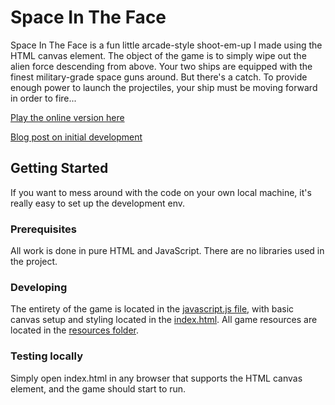 # Space In The Face 
Space In The Face is a fun little arcade-style shoot-em-up I made using the HTML canvas element. The object of the game is to simply wipe out the alien force descending from above. Your two ships are equipped with the finest military-grade space guns around. But there's a catch. To provide enough power to launch the projectiles, your ship must be moving forward in order to fire... 
 
[Play the online version here](https://tedjohnsonjs.github.io/Space-In-The-Face/) 
 
[Blog post on initial development](https://tedjohnsondevblog.blogspot.ie/2018/02/space-in-face.html) 
 
## Getting Started 
 
If you want to mess around with the code on your own local machine, it's really easy to set up the development env. 
 
### Prerequisites 
 
All work is done in pure HTML and JavaScript. There are no libraries used in the project. 
 
### Developing 
 
The entirety of the game is located in the [javascript.js file](../javascript.js), with basic canvas setup and styling located in the [index.html](../index.html). All game resources are located in the [resources folder](../resources). 
 
### Testing locally 
 
Simply open index.html in any browser that supports the HTML canvas element, and the game should start to run.
